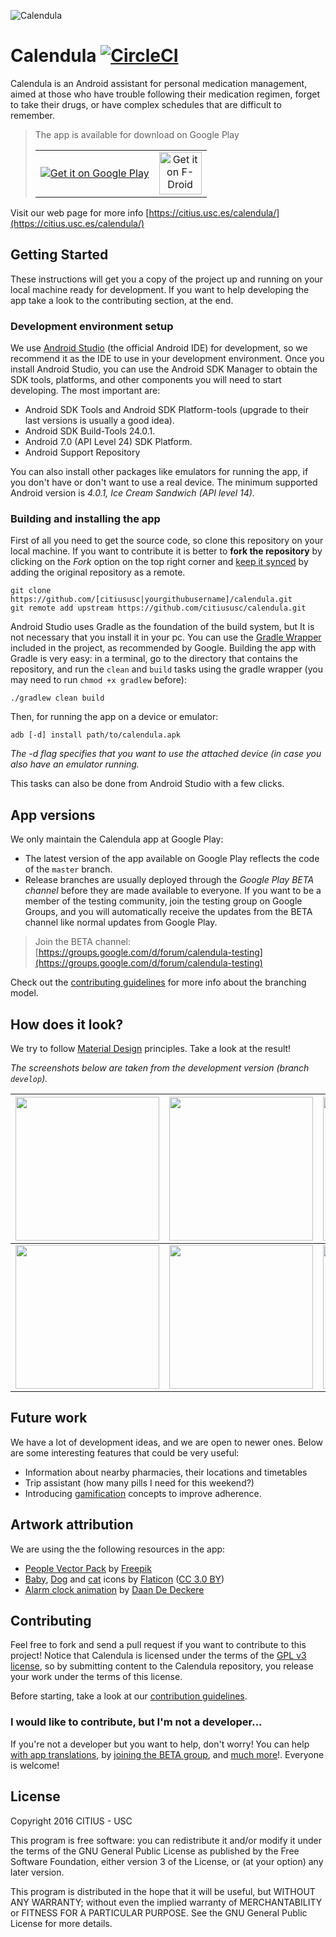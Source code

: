 ![Calendula](https://tec.citius.usc.es/calendula/github-assets/calendula_promo_google_play.png)
# Calendula [![CircleCI](https://circleci.com/gh/citiususc/calendula/tree/develop.svg?style=shield)](https://circleci.com/gh/citiususc/calendula/tree/develop)

Calendula is an Android assistant for personal medication management, aimed at those who have trouble following their medication regimen, forget to take their drugs, or have complex schedules that are difficult to remember.

> The app is available for download on Google Play
>
><table>
>    <tr>
>        <td align="center"><a href="https://play.google.com/store/apps/details?id=es.usc.citius.servando.calendula"><img src="https://play.google.com/intl/en_us/badges/images/badge_new.png" alt="Get it on Google Play" ></a></td>
>        <td align="center"><a href="https://f-droid.org/packages/es.usc.citius.servando.calendula/"><img src="https://gitlab.com/fdroid/artwork/raw/master/badge/get-it-on.png" alt="Get it on F-Droid" height="68"></a></td>
>    </tr>
></table>
Visit our web page for more info  [https://citius.usc.es/calendula/](https://citius.usc.es/calendula/)

## Getting Started

These instructions will get you a copy of the project up and running on your local machine ready for development. If you want to help developing the app take a look to the contributing section, at the end.

### Development environment setup

We use [Android Studio](https://developer.android.com/studio/index.html) (the official Android IDE) for development, so we recommend it as the IDE to use in your development environment. Once you install Android Studio, you can use the Android SDK Manager to obtain the SDK tools, platforms, and other components you will need to start developing. The most important are:

 * Android SDK Tools and Android SDK Platform-tools (upgrade to their last versions is usually a good idea).
 * Android SDK Build-Tools 24.0.1.
 * Android 7.0 (API Level 24) SDK Platform.
 * Android Support Repository

You can also install other packages like emulators for running the app, if you don't have or don't want to use a real device. The minimum supported Android version is *4.0.1, Ice Cream Sandwich (API level 14).*

### Building and installing the app

First of all you need to get the source code, so clone this repository  on your local machine. If you want to contribute it is better to **fork the repository** by clicking on the *Fork* option on the top right corner and
 [keep it synced](https://help.github.com/articles/syncing-a-fork) by adding the original repository as a remote.

```
git clone https://github.com/[citiususc|yourgithubusername]/calendula.git
git remote add upstream https://github.com/citiususc/calendula.git
```

Android Studio uses Gradle as the foundation of the build system, but It is not necessary that you install it in your pc. You can use the [Gradle Wrapper](https://docs.gradle.org/current/userguide/gradle_wrapper.html) included in the project, as recommended by Google. Building the app with
Gradle is very easy: in a terminal, go to the directory that contains the repository, and run the `clean` and `build` tasks using the gradle wrapper (you may need to run `chmod +x gradlew` before):
```
./gradlew clean build
```

Then, for running the app on a device or emulator:
```
adb [-d] install path/to/calendula.apk
```
*The -d flag specifies that you want to use the attached device (in case you also have an emulator running.*

This tasks can also be done from Android Studio with a few clicks.

## App versions
We only maintain the Calendula app at Google Play:

 * The latest version of the app available on Google Play reflects the code of the `master` branch.
 * Release branches are usually deployed through the *Google Play BETA channel* before they are made available to everyone. If you want to be a member of the testing community, join the testing group on Google Groups, and you will automatically receive the updates from the BETA channel like normal updates from Google Play.

> Join the  BETA channel: [https://groups.google.com/d/forum/calendula-testing](https://groups.google.com/d/forum/calendula-testing)

Check out the [contributing guidelines](CONTRIBUTING.md) for more info about the branching model.

## How does it look? ##

We try to follow [Material Design](https://material.google.com/#) principles. Take a look at the result!

*The screenshots below are taken from the development version (branch `develop`).*

  | <img src="https://tec.citius.usc.es/calendula/github-assets/home.png" width="230px"/>  | <img src="https://tec.citius.usc.es/calendula/github-assets/agenda.png" width="230px"/> | <img src="https://tec.citius.usc.es/calendula/github-assets/schedules.png" width="230px"/>
  |:---:|:---:|:---:|
  | <img src="https://tec.citius.usc.es/calendula/github-assets/aviso.png" width="230px"/> | <img src="https://tec.citius.usc.es/calendula/github-assets/navdrawer.png" width="230px"/> | <img src="https://tec.citius.usc.es/calendula/github-assets/profile.png" width="230px"/>

## Future work ##

We have a lot of development ideas, and we are open to newer ones. Below are some interesting features that could be very useful:

 * Information about nearby pharmacies, their locations and timetables
 * Trip assistant (how many pills I need for this weekend?)
 * Introducing [gamification](https://en.wikipedia.org/wiki/Gamification) concepts to improve adherence.


## Artwork attribution
We are using the the following resources in the app:
* [People Vector Pack](http://www.freepik.com/free-vector/people-avatars_761436.htm) by [Freepik](http://www.freepik.com)
* [Baby](http://www.flaticon.com/free-icon/baby_136272), [Dog](http://www.flaticon.com/free-icon/dog_194178) and [cat](http://www.flaticon.com/free-icon/cat_194179) icons by <a href="https://www.flaticon.com/" title="Flaticon">Flaticon</a> (<a href="http://creativecommons.org/licenses/by/3.0/" title="Creative Commons BY 3.0" target="_blank">CC 3.0 BY</a></div>)
* [Alarm clock animation](https://dribbble.com/shots/1114887-Alarm-Clock-GIF) by  [Daan De Deckere](http://daandd.be/)


## Contributing ##
Feel free to fork and send a pull request if you want to contribute to this project! Notice that Calendula is licensed under the terms of the [GPL v3 license](LICENSE.md), so by submitting content to the Calendula repository, you release your work under the terms of this license.

Before starting, take a look at our [contribution guidelines](CONTRIBUTING.md).

### I would like to contribute, but I'm not a developer...
If you're not a developer but you want to help, don't worry! You can help [with app translations](CONTRIBUTING.md#help-with-app-translations), by [joining the BETA group](#app-versions), and [much more](CONTRIBUTING.md#i-would-like-to-contribute-but-im-not-a-developer)!. Everyone is welcome!

## License

Copyright 2016 CITIUS - USC

This program is free software: you can redistribute it and/or modify
it under the terms of the GNU General Public License as published by
the Free Software Foundation, either version 3 of the License, or
(at your option) any later version.

This program is distributed in the hope that it will be useful,
but WITHOUT ANY WARRANTY; without even the implied warranty of
MERCHANTABILITY or FITNESS FOR A PARTICULAR PURPOSE.  See the
GNU General Public License for more details.
